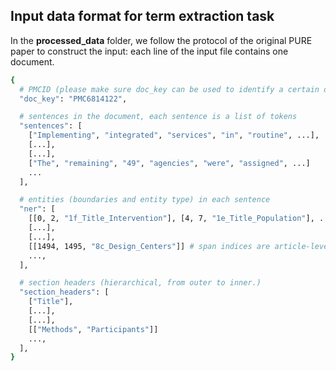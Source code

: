 ## Input data format for term extraction task
In the **processed_data** folder, we follow the protocol of the original PURE paper to construct the input: each line of the input file contains one document.

```bash
{
  # PMCID (please make sure doc_key can be used to identify a certain document)
  "doc_key": "PMC6814122",

  # sentences in the document, each sentence is a list of tokens
  "sentences": [
    ["Implementing", "integrated", "services", "in", "routine", ...],
    [...],
    [...],
    ["The", "remaining", "49", "agencies", "were", "assigned", ...]
    ...
  ],

  # entities (boundaries and entity type) in each sentence
  "ner": [
    [[0, 2, "1f_Title_Intervention"], [4, 7, "1e_Title_Population"], ...], 
    [...],
    [...],
    [[1494, 1495, "8c_Design_Centers"]] # span indices are article-level
    ...,
  ],

  # section headers (hierarchical, from outer to inner.)
  "section_headers": [
    ["Title"], 
    [...],
    [...],
    [["Methods", "Participants"]]
    ...,
  ],
}
```
